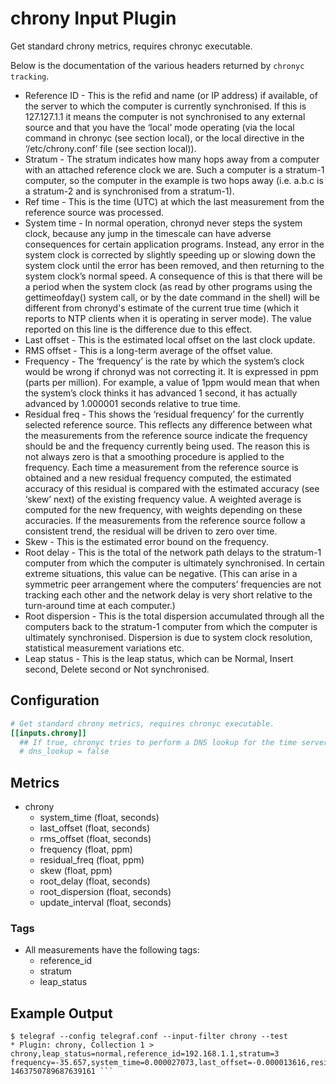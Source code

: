 # chrony Input Plugin

Get standard chrony metrics, requires chronyc executable.

Below is the documentation of the various headers returned by `chronyc
tracking`.

- Reference ID - This is the refid and name (or IP address) if available, of the
server to which the computer is currently synchronised. If this is 127.127.1.1
it means the computer is not synchronised to any external source and that you
have the ‘local’ mode operating (via the local command in chronyc (see section
local), or the local directive in the ‘/etc/chrony.conf’ file (see section
local)).
- Stratum - The stratum indicates how many hops away from a computer with an
attached reference clock we are. Such a computer is a stratum-1 computer, so the
computer in the example is two hops away (i.e. a.b.c is a stratum-2 and is
synchronised from a stratum-1).
- Ref time - This is the time (UTC) at which the last measurement from the
reference source was processed.
- System time - In normal operation, chronyd never steps the system clock,
because any jump in the timescale can have adverse consequences for certain
application programs.  Instead, any error in the system clock is corrected by
slightly speeding up or slowing down the system clock until the error has been
removed, and then returning to the system clock’s normal speed. A consequence of
this is that there will be a period when the system clock (as read by other
programs using the gettimeofday() system call, or by the date command in the
shell) will be different from chronyd's estimate of the current true time (which
it reports to NTP clients when it is operating in server mode). The value
reported on this line is the difference due to this effect.
- Last offset - This is the estimated local offset on the last clock update.
- RMS offset - This is a long-term average of the offset value.
- Frequency - The ‘frequency’ is the rate by which the system’s clock would be
wrong if chronyd was not correcting it. It is expressed in ppm (parts per
million).  For example, a value of 1ppm would mean that when the system’s clock
thinks it has advanced 1 second, it has actually advanced by 1.000001 seconds
relative to true time.
- Residual freq - This shows the ‘residual frequency’ for the currently selected
reference source. This reflects any difference between what the measurements
from the reference source indicate the frequency should be and the frequency
currently being used.  The reason this is not always zero is that a smoothing
procedure is applied to the frequency. Each time a measurement from the
reference source is obtained and a new residual frequency computed, the
estimated accuracy of this residual is compared with the estimated accuracy (see
‘skew’ next) of the existing frequency value. A weighted average is computed for
the new frequency, with weights depending on these accuracies. If the
measurements from the reference source follow a consistent trend, the residual
will be driven to zero over time.
- Skew - This is the estimated error bound on the frequency.
- Root delay - This is the total of the network path delays to the stratum-1
computer from which the computer is ultimately synchronised. In certain extreme
situations, this value can be negative. (This can arise in a symmetric peer
arrangement where the computers’ frequencies are not tracking each other and the
network delay is very short relative to the turn-around time at each computer.)
- Root dispersion - This is the total dispersion accumulated through all the
computers back to the stratum-1 computer from which the computer is ultimately
synchronised.  Dispersion is due to system clock resolution, statistical
measurement variations etc.
- Leap status - This is the leap status, which can be Normal, Insert second,
Delete second or Not synchronised.

## Configuration

```toml
# Get standard chrony metrics, requires chronyc executable.
[[inputs.chrony]]
  ## If true, chronyc tries to perform a DNS lookup for the time server.
  # dns_lookup = false
```

## Metrics

- chrony
  - system_time (float, seconds)
  - last_offset (float, seconds)
  - rms_offset (float, seconds)
  - frequency (float, ppm)
  - residual_freq (float, ppm)
  - skew (float, ppm)
  - root_delay (float, seconds)
  - root_dispersion (float, seconds)
  - update_interval (float, seconds)

### Tags

- All measurements have the following tags:
  - reference_id
  - stratum
  - leap_status

## Example Output

```shell
$ telegraf --config telegraf.conf --input-filter chrony --test
* Plugin: chrony, Collection 1 >
chrony,leap_status=normal,reference_id=192.168.1.1,stratum=3
frequency=-35.657,system_time=0.000027073,last_offset=-0.000013616,residual_freq=-0,rms_offset=0.000027073,root_delay=0.000644,root_dispersion=0.003444,skew=0.001,update_interval=1031.2
1463750789687639161 ```
